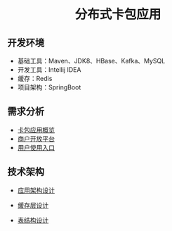 <div align="center"><h1>分布式卡包应用</h1></div>

## 开发环境

- 基础工具：Maven、JDK8、HBase、Kafka、MySQL
- 开发工具：Intellij IDEA
- 缓存：Redis
- 项目架构：SpringBoot

## 需求分析

- [卡包应用概览](https://github.com/Drewsir/Distributed-Coupons/blob/master/notes/%E9%9C%80%E6%B1%82%E5%88%86%E6%9E%90.md#%E5%8D%A1%E5%8C%85%E5%BA%94%E7%94%A8%E6%A6%82%E8%A7%88)
- [商户开放平台](https://github.com/Drewsir/Distributed-Coupons/blob/master/notes/%E9%9C%80%E6%B1%82%E5%88%86%E6%9E%90.md#%E5%95%86%E6%88%B7%E5%BC%80%E6%94%BE%E5%B9%B3%E5%8F%B0)
- [用户使用入口](https://github.com/Drewsir/Distributed-Coupons/blob/master/notes/%E9%9C%80%E6%B1%82%E5%88%86%E6%9E%90.md#%E7%94%A8%E6%88%B7%E4%BD%BF%E7%94%A8%E5%85%A5%E5%8F%A3)

## 技术架构

- [应用架构设计](https://github.com/Drewsir/Distributed-Coupons/blob/master/notes/%E6%8A%80%E6%9C%AF%E6%9E%B6%E6%9E%84.md#%E5%BA%94%E7%94%A8%E6%9E%B6%E6%9E%84%E8%AE%BE%E8%AE%A1)

- [缓存层设计](https://github.comDrewsir/Distributed-Coupons/blob/master/notes/%E6%8A%80%E6%9C%AF%E6%9E%B6%E6%9E%84.md#%E7%BC%93%E5%AD%98%E5%B1%82%E8%AE%BE%E8%AE%A1)

- [表结构设计](https://github.com/Drewsir/Distributed-Coupons/blob/master/notes/%E6%8A%80%E6%9C%AF%E6%9E%B6%E6%9E%84.md#%E8%A1%A8%E7%BB%93%E6%9E%84%E8%AE%BE%E8%AE%A1)

